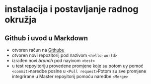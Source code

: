 # instalacija i postavljanje radnog okružja

## Github i uvod u Markdown

- otvoren račun na [Githubu](http://github.com)
- otvoren novi repozitorij pod nazivom `<hello-world>`
- izrađen novi *branch* pod nayivom `<test>`
- u test repoyitoriju provedene promjene koje su potom uy pomoć `<commit>`naredbe poslne u `<Pull request>`Potom su sve promjene integrirane u Master repoyitorij pomoću naredbe `<Merge>`
